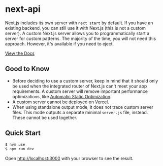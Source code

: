 # next-api

Next.js includes its own server with `next start` by default. If you have an existing backend, you can still use it with Next.js (this is not a custom server). A custom Next.js server allows you to programmatically start a server for custom patterns. The majority of the time, you will not need this approach. However, it's available if you need to eject.

[View the Docs](https://nextjs.org/docs/pages/building-your-application/configuring/custom-server)

## Good to Know

- Before deciding to use a custom server, keep in mind that it should only be used when the integrated router of Next.js can't meet your app requirements. A custom server will remove important performance optimizations, like [Automatic Static Optimization](https://nextjs.org/docs/pages/building-your-application/rendering/automatic-static-optimization).
- A custom server cannot be deployed on [Vercel](https://vercel.com/frameworks/nextjs).
- When using standalone output mode, it does not trace custom server files. This mode outputs a separate minimal `server.js` file, instead. These cannot be used together.

## Quick Start

```bash
$ nvm use
$ npm run dev
```

Open [http://localhost:3000](http://localhost:3000) with your browser to see the result.
